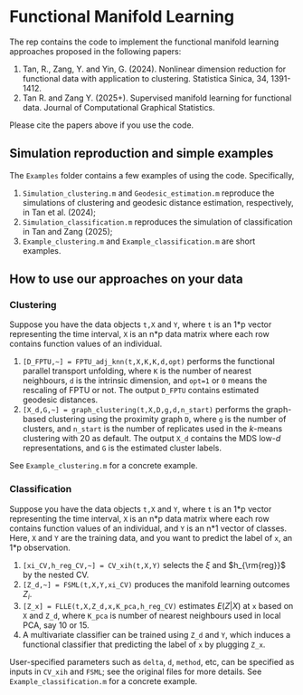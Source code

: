 # Functional Manifold Learning

The rep contains the code to implement the functional manifold learning approaches proposed in the following papers:
    
1. Tan, R., Zang, Y. and Yin, G. (2024). Nonlinear dimension reduction for functional data with application to clustering. Statistica Sinica, 34, 1391-1412. 
2. Tan R. and Zang Y. (2025+). Supervised manifold learning for functional data. Journal of Computational Graphical Statistics.

Please cite the papers above if you use the code.

## Simulation reproduction and simple examples 
The `Examples` folder contains a few examples of using the code. Specifically,
1. `Simulation_clustering.m` and `Geodesic_estimation.m` reproduce the simulations of clustering and geodesic distance estimation, respectively, in Tan et al. (2024);
2. `Simulation_classification.m` reproduces the simulation of classification in Tan and Zang (2025);
3. `Example_clustering.m` and `Example_classification.m` are short examples. 


## How to use our approaches on your data
### Clustering
Suppose you have the data objects `t,X` and `Y`, where `t` is an 1\*p vector representing the time interval, `X` is an n\*p data matrix where each row contains function values of an individual.

1. `[D_FPTU,~] = FPTU_adj_knn(t,X,K,K,d,opt)` performs the functional parallel transport unfolding, where `K` is the number of nearest neighbours, `d` is the intrinsic dimension, and `opt=1` or `0` means the rescaling of FPTU or not. The output `D_FPTU` contains estimated geodesic distances.  
2. `[X_d,G,~] = graph_clustering(t,X,D,g,d,n_start)` performs the graph-based clustering using the proximity graph `D`, where `g` is the number of clusters, and `n_start` is the number of replicates used in the $k$-means clustering with 20 as default. The output `X_d` contains the MDS low-$d$ representations, and `G` is the estimated cluster labels.

See `Example_clustering.m` for a concrete example.

### Classification
Suppose you have the data objects `t,X` and `Y`, where `t` is an 1\*p vector representing the time interval, `X` is an n\*p data matrix where each row contains function values of an individual, and `Y` is an n\*1 vector of classes. Here,  `X` and `Y` are the training data, and you want to predict the label of `x`, an 1\*p observation.

1. `[xi_CV,h_reg_CV,~] = CV_xih(t,X,Y)` selects the $\xi$ and $h_{\rm{reg}}$ by the nested CV. 
2. `[Z_d,~] = FSML(t,X,Y,xi_CV)` produces the manifold learning outcomes $Z_i$.
3. `[Z_x] = FLLE(t,X,Z_d,x,K_pca,h_reg_CV)` estimates $E(Z|X)$ at `x` based on `X` and `Z_d`, where `K_pca` is number of nearest neighbours used in local PCA, say 10 or 15.
4. A multivariate classifier can be trained using `Z_d` and `Y`, which induces a functional classifier that predicting the label of `x` by plugging `Z_x`.

User-specified parameters such as `delta`, `d`, `method`, etc, can be specified as inputs in `CV_xih` and `FSML`; see the original files for more details. See `Example_classification.m` for a concrete example.